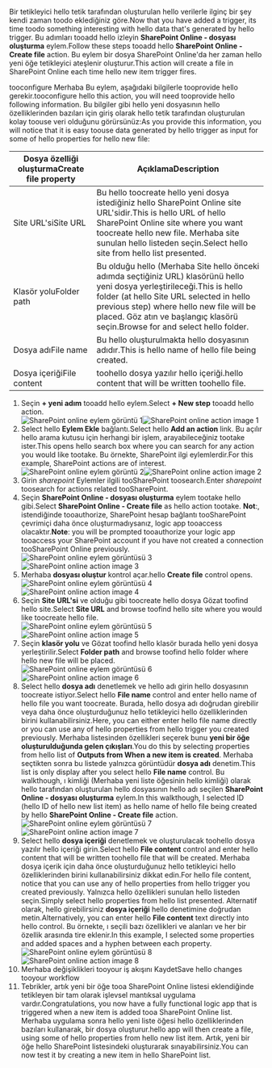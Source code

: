 <span data-ttu-id="2730a-101">Bir tetikleyici hello tetik tarafından oluşturulan hello verilerle ilginç bir şey kendi zaman toodo eklediğiniz göre.</span><span class="sxs-lookup"><span data-stu-id="2730a-101">Now that you have added a trigger, its time toodo something interesting with hello data that's generated by hello trigger.</span></span> <span data-ttu-id="2730a-102">Bu adımları tooadd hello izleyin **SharePoint Online - dosyası oluşturma** eylem.</span><span class="sxs-lookup"><span data-stu-id="2730a-102">Follow these steps tooadd hello **SharePoint Online - Create file** action.</span></span> <span data-ttu-id="2730a-103">Bu eylem bir dosya SharePoint Online'da her zaman hello yeni öğe tetikleyici ateşlenir oluşturur.</span><span class="sxs-lookup"><span data-stu-id="2730a-103">This action will create a file in SharePoint Online each time hello new item trigger fires.</span></span> 

<span data-ttu-id="2730a-104">tooconfigure Merhaba Bu eylem, aşağıdaki bilgilerle tooprovide hello gerekir.</span><span class="sxs-lookup"><span data-stu-id="2730a-104">tooconfigure hello this action, you will need tooprovide hello following information.</span></span> <span data-ttu-id="2730a-105">Bu bilgiler gibi hello yeni dosyasının hello özelliklerinden bazıları için giriş olarak hello tetik tarafından oluşturulan kolay toouse veri olduğunu görürsünüz:</span><span class="sxs-lookup"><span data-stu-id="2730a-105">As you provide this information, you will notice that it is easy toouse data generated by hello trigger as input for some of hello properties for hello new file:</span></span>

| <span data-ttu-id="2730a-106">Dosya özelliği oluşturma</span><span class="sxs-lookup"><span data-stu-id="2730a-106">Create file property</span></span> | <span data-ttu-id="2730a-107">Açıklama</span><span class="sxs-lookup"><span data-stu-id="2730a-107">Description</span></span> |
| --- | --- |
| <span data-ttu-id="2730a-108">Site URL'si</span><span class="sxs-lookup"><span data-stu-id="2730a-108">Site URL</span></span> |<span data-ttu-id="2730a-109">Bu hello toocreate hello yeni dosya istediğiniz hello SharePoint Online site URL'sidir.</span><span class="sxs-lookup"><span data-stu-id="2730a-109">This is hello URL of hello SharePoint Online site where you want toocreate hello new file.</span></span> <span data-ttu-id="2730a-110">Merhaba site sunulan hello listeden seçin.</span><span class="sxs-lookup"><span data-stu-id="2730a-110">Select hello site from hello list presented.</span></span> |
| <span data-ttu-id="2730a-111">Klasör yolu</span><span class="sxs-lookup"><span data-stu-id="2730a-111">Folder path</span></span> |<span data-ttu-id="2730a-112">Bu olduğu hello (Merhaba Site hello önceki adımda seçtiğiniz URL) klasörünü hello yeni dosya yerleştirileceği.</span><span class="sxs-lookup"><span data-stu-id="2730a-112">This is hello folder (at hello Site URL selected in hello previous step) where hello new file will be placed.</span></span> <span data-ttu-id="2730a-113">Göz atın ve başlangıç klasörü seçin.</span><span class="sxs-lookup"><span data-stu-id="2730a-113">Browse for and select hello folder.</span></span> |
| <span data-ttu-id="2730a-114">Dosya adı</span><span class="sxs-lookup"><span data-stu-id="2730a-114">File name</span></span> |<span data-ttu-id="2730a-115">Bu hello oluşturulmakta hello dosyasının adıdır.</span><span class="sxs-lookup"><span data-stu-id="2730a-115">This is hello name of hello file being created.</span></span> |
| <span data-ttu-id="2730a-116">Dosya içeriği</span><span class="sxs-lookup"><span data-stu-id="2730a-116">File content</span></span> |<span data-ttu-id="2730a-117">toohello dosya yazılır hello içeriği.</span><span class="sxs-lookup"><span data-stu-id="2730a-117">hello content that will be written toohello file.</span></span> |

1. <span data-ttu-id="2730a-118">Seçin **+ yeni adım** tooadd hello eylem.</span><span class="sxs-lookup"><span data-stu-id="2730a-118">Select **+ New step** tooadd hello action.</span></span>  
   <span data-ttu-id="2730a-119">![SharePoint online eylem görüntü 1](./media/connectors-create-api-sharepointonline/action-1.png)</span><span class="sxs-lookup"><span data-stu-id="2730a-119">![SharePoint online action image 1](./media/connectors-create-api-sharepointonline/action-1.png)</span></span>  
2. <span data-ttu-id="2730a-120">Select hello **Eylem Ekle** bağlantı.</span><span class="sxs-lookup"><span data-stu-id="2730a-120">Select hello **Add an action** link.</span></span> <span data-ttu-id="2730a-121">Bu açılır hello arama kutusu için herhangi bir işlem, arayabileceğiniz tootake ister.</span><span class="sxs-lookup"><span data-stu-id="2730a-121">This opens hello search box where you can search for any action you would like tootake.</span></span> <span data-ttu-id="2730a-122">Bu örnekte, SharePoint ilgi eylemlerdir.</span><span class="sxs-lookup"><span data-stu-id="2730a-122">For this example, SharePoint actions are of interest.</span></span>    
   <span data-ttu-id="2730a-123">![SharePoint online eylem görüntü 2](./media/connectors-create-api-sharepointonline/action-2.png)</span><span class="sxs-lookup"><span data-stu-id="2730a-123">![SharePoint online action image 2](./media/connectors-create-api-sharepointonline/action-2.png)</span></span>    
3. <span data-ttu-id="2730a-124">Girin *sharepoint* Eylemler ilgili tooSharePoint toosearch.</span><span class="sxs-lookup"><span data-stu-id="2730a-124">Enter *sharepoint* toosearch for actions related tooSharePoint.</span></span>
4. <span data-ttu-id="2730a-125">Seçin **SharePoint Online - dosyası oluşturma** eylem tootake hello gibi.</span><span class="sxs-lookup"><span data-stu-id="2730a-125">Select **SharePoint Online - Create file** as hello action tootake.</span></span>   <span data-ttu-id="2730a-126">**Not**:, istendiğinde tooauthorize, SharePoint hesap bağlantı tooSharePoint çevrimiçi daha önce oluşturmadıysanız, logic app tooaccess olacaktır.</span><span class="sxs-lookup"><span data-stu-id="2730a-126">**Note**: you will be prompted tooauthorize your logic app tooaccess your SharePoint account if you have not created a connection tooSharePoint Online previously.</span></span>    
   <span data-ttu-id="2730a-127">![SharePoint online eylem görüntüsü 3](./media/connectors-create-api-sharepointonline/action-3.png)</span><span class="sxs-lookup"><span data-stu-id="2730a-127">![SharePoint online action image 3](./media/connectors-create-api-sharepointonline/action-3.png)</span></span>    
5. <span data-ttu-id="2730a-128">Merhaba **dosyası oluştur** kontrol açar.</span><span class="sxs-lookup"><span data-stu-id="2730a-128">hello **Create file** control opens.</span></span>   
   <span data-ttu-id="2730a-129">![SharePoint online eylem görüntüsü 4](./media/connectors-create-api-sharepointonline/action-4.png)</span><span class="sxs-lookup"><span data-stu-id="2730a-129">![SharePoint online action image 4](./media/connectors-create-api-sharepointonline/action-4.png)</span></span>     
6. <span data-ttu-id="2730a-130">Seçin **Site URL'si** ve olduğu gibi toocreate hello dosya Gözat toofind hello site.</span><span class="sxs-lookup"><span data-stu-id="2730a-130">Select **Site URL** and browse toofind hello site where you would like toocreate hello file.</span></span>     
   <span data-ttu-id="2730a-131">![SharePoint online eylem görüntüsü 5](./media/connectors-create-api-sharepointonline/action-5.png)</span><span class="sxs-lookup"><span data-stu-id="2730a-131">![SharePoint online action image 5](./media/connectors-create-api-sharepointonline/action-5.png)</span></span>  
7. <span data-ttu-id="2730a-132">Seçin **klasör yolu** ve Gözat toofind hello klasör burada hello yeni dosya yerleştirilir.</span><span class="sxs-lookup"><span data-stu-id="2730a-132">Select **Folder path** and browse toofind hello folder where hello new file will be placed.</span></span>  
   <span data-ttu-id="2730a-133">![SharePoint online eylem görüntüsü 6](./media/connectors-create-api-sharepointonline/action-6.png)</span><span class="sxs-lookup"><span data-stu-id="2730a-133">![SharePoint online action image 6](./media/connectors-create-api-sharepointonline/action-6.png)</span></span>  
8. <span data-ttu-id="2730a-134">Select hello **dosya adı** denetlemek ve hello adı girin hello dosyasının toocreate istiyor.</span><span class="sxs-lookup"><span data-stu-id="2730a-134">Select hello **File name** control and enter hello name of hello file you want toocreate.</span></span> <span data-ttu-id="2730a-135">Burada, hello dosya adı doğrudan girebilir veya daha önce oluşturduğunuz hello tetikleyici hello özelliklerinden birini kullanabilirsiniz.</span><span class="sxs-lookup"><span data-stu-id="2730a-135">Here, you can either enter hello file name directly or you can use any of hello properties from hello trigger you created previously.</span></span> <span data-ttu-id="2730a-136">Merhaba listesinden özellikleri seçerek bunu **yeni bir öğe oluşturulduğunda gelen çıkışları**.</span><span class="sxs-lookup"><span data-stu-id="2730a-136">You do this by selecting properties from hello list of **Outputs from When a new item is created**.</span></span> <span data-ttu-id="2730a-137">Merhaba seçtikten sonra bu listede yalnızca görüntüdür **dosya adı** denetim.</span><span class="sxs-lookup"><span data-stu-id="2730a-137">This list is only display after you select hello **File name** control.</span></span> <span data-ttu-id="2730a-138">Bu walkthough, ı kimliği (Merhaba yeni liste öğesinin hello kimliği) olarak hello tarafından oluşturulan hello dosyasının hello adı seçilen **SharePoint Online - dosyası oluşturma** eylem.</span><span class="sxs-lookup"><span data-stu-id="2730a-138">In this walkthough, I selected ID (hello ID of hello new list item) as hello name of hello file being created by hello **SharePoint Online - Create file** action.</span></span>    
   <span data-ttu-id="2730a-139">![SharePoint online eylem görüntüsü 7](./media/connectors-create-api-sharepointonline/action-7.png)</span><span class="sxs-lookup"><span data-stu-id="2730a-139">![SharePoint online action image 7](./media/connectors-create-api-sharepointonline/action-7.png)</span></span>  
9. <span data-ttu-id="2730a-140">Select hello **dosya içeriği** denetlemek ve oluşturulacak toohello dosya yazılır hello içeriği girin.</span><span class="sxs-lookup"><span data-stu-id="2730a-140">Select hello **File content** control and enter hello content that will be written toohello file that will be created.</span></span> <span data-ttu-id="2730a-141">Merhaba dosya içerik için daha önce oluşturduğunuz hello tetikleyici hello özelliklerinden birini kullanabilirsiniz dikkat edin.</span><span class="sxs-lookup"><span data-stu-id="2730a-141">For hello file content, notice that you can use any of hello properties from hello trigger you created previously.</span></span> <span data-ttu-id="2730a-142">Yalnızca hello özellikleri sunulan hello listeden seçin.</span><span class="sxs-lookup"><span data-stu-id="2730a-142">Simply select hello properties from hello list presented.</span></span> <span data-ttu-id="2730a-143">Alternatif olarak, hello girebilirsiniz **dosya içeriği** hello denetimine doğrudan metin.</span><span class="sxs-lookup"><span data-stu-id="2730a-143">Alternatively, you can enter hello **File content** text directly into hello control.</span></span> <span data-ttu-id="2730a-144">Bu örnekte, ı seçili bazı özellikleri ve alanları ve her bir özellik arasında tire eklenir.</span><span class="sxs-lookup"><span data-stu-id="2730a-144">In this example, I selected some properties and added spaces and a hyphen between each property.</span></span>        
   <span data-ttu-id="2730a-145">![SharePoint online eylem görüntüsü 8](./media/connectors-create-api-sharepointonline/action-8.png)</span><span class="sxs-lookup"><span data-stu-id="2730a-145">![SharePoint online action image 8](./media/connectors-create-api-sharepointonline/action-8.png)</span></span>  
10. <span data-ttu-id="2730a-146">Merhaba değişiklikleri tooyour iş akışını Kaydet</span><span class="sxs-lookup"><span data-stu-id="2730a-146">Save hello changes tooyour workflow</span></span>  
11. <span data-ttu-id="2730a-147">Tebrikler, artık yeni bir öğe tooa SharePoint Online listesi eklendiğinde tetikleyen bir tam olarak işlevsel mantıksal uygulama vardır.</span><span class="sxs-lookup"><span data-stu-id="2730a-147">Congratulations, you now have a fully functional logic app that is triggered when a new item is added tooa SharePoint Online list.</span></span> <span data-ttu-id="2730a-148">Merhaba uygulama sonra hello yeni liste öğesi hello özelliklerinden bazıları kullanarak, bir dosya oluşturur.</span><span class="sxs-lookup"><span data-stu-id="2730a-148">hello app will then create a file, using some of hello properties from hello new list item.</span></span>  <span data-ttu-id="2730a-149">Artık, yeni bir öğe hello SharePoint listesindeki oluşturarak sınayabilirsiniz.</span><span class="sxs-lookup"><span data-stu-id="2730a-149">You can now test it by creating a new item in hello SharePoint list.</span></span> 

